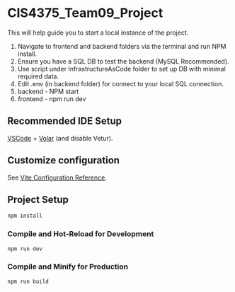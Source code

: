 # CIS4375_Team09_Project

This will help guide you to start a local instance of the project.

1) Navigate to frontend and backend folders via the terminal and run NPM install.
2) Ensure you have a SQL DB to test the backend (MySQL Recommended).
3) Use script under InfrastructureAsCode folder to set up DB with minimal required data.
4) Edit .env (in backend folder) for connect to your local SQL connection.
5) backend - NPM start
6) frontend - npm run dev

## Recommended IDE Setup

[VSCode](https://code.visualstudio.com/) + [Volar](https://marketplace.visualstudio.com/items?itemName=Vue.volar) (and disable Vetur).

## Customize configuration

See [Vite Configuration Reference](https://vite.dev/config/).


## Project Setup

```sh
npm install
```

### Compile and Hot-Reload for Development

```sh
npm run dev
```

### Compile and Minify for Production

```sh
npm run build
```


